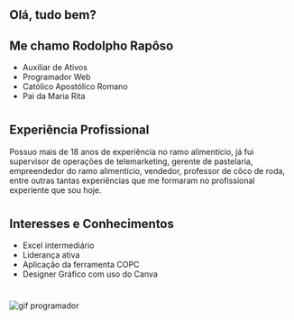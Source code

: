 # 
## Olá, tudo bem?
## Me chamo Rodolpho Rapôso
* Auxiliar de Ativos
* Programador Web
* Católico Apostólico Romano
* Pai da Maria Rita
# 
## Experiência Profissional
Possuo mais de 18 anos de experiência no ramo alimentício, já fui supervisor de operações de telemarketing, gerente de pastelaria, empreendedor do ramo alimentício, vendedor, professor de côco de roda, entre outras tantas experiências que me formaram no profissional experiente que sou hoje.
# 
## Interesses e Conhecimentos
* Excel intermediário
* Liderança ativa
* Aplicação da ferramenta COPC
* Designer Gráfico com uso do Canva

# 
![gif programador](https://github.com/user-attachments/assets/fc764491-81ea-44ee-8f6e-583cf8217507)
